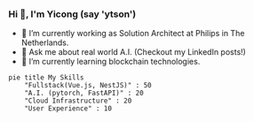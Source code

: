 ### Hi 👋, I'm Yicong (say 'ytson')

<!--
**Yc-Chen/Yc-Chen** is a ✨ _special_ ✨ repository because its `README.md` (this file) appears on your GitHub profile.

Here are some ideas to get you started:

- 🔭 I’m currently working on ...
- 🌱 I’m currently learning ...
- 👯 I’m looking to collaborate on ...
- 🤔 I’m looking for help with ...
- 💬 Ask me about ...
- 📫 How to reach me: ...
- 😄 Pronouns: ...
- ⚡ Fun fact: ...
-->

- 🔭 I’m currently working as Solution Architect at Philips in The Netherlands.
- 💬 Ask me about real world A.I. (Checkout my LinkedIn posts!)
- 🌱 I’m currently learning blockchain technologies.

```mermaid
pie title My Skills
    "Fullstack(Vue.js, NestJS)" : 50
    "A.I. (pytorch, FastAPI)" : 20
    "Cloud Infrastructure" : 20
    "User Experience" : 10
```
